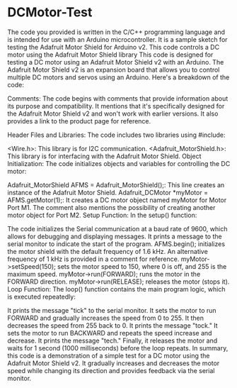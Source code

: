 # DCMotor-Test
The code you provided is written in the C/C++ programming language and is intended for use with an Arduino microcontroller. It is a sample sketch for testing the Adafruit Motor Shield for Arduino v2. This code controls a DC motor using the Adafruit Motor Shield library
This code is designed for testing a DC motor using an Adafruit Motor Shield v2 with an Arduino. The Adafruit Motor Shield v2 is an expansion board that allows you to control multiple DC motors and servos using an Arduino. Here's a breakdown of the code:

Comments: The code begins with comments that provide information about its purpose and compatibility. It mentions that it's specifically designed for the Adafruit Motor Shield v2 and won't work with earlier versions. It also provides a link to the product page for reference.

Header Files and Libraries: The code includes two libraries using #include:

<Wire.h>: This library is for I2C communication.
<Adafruit_MotorShield.h>: This library is for interfacing with the Adafruit Motor Shield.
Object Initialization: The code initializes objects and variables for controlling the DC motor:

Adafruit_MotorShield AFMS = Adafruit_MotorShield();: This line creates an instance of the Adafruit Motor Shield.
Adafruit_DCMotor *myMotor = AFMS.getMotor(1);: It creates a DC motor object named myMotor for Motor Port M1. The comment also mentions the possibility of creating another motor object for Port M2.
Setup Function: In the setup() function:

The code initializes the Serial communication at a baud rate of 9600, which allows for debugging and displaying messages.
It prints a message to the serial monitor to indicate the start of the program.
AFMS.begin(); initializes the motor shield with the default frequency of 1.6 kHz. An alternative frequency of 1 kHz is provided in a comment for reference.
myMotor->setSpeed(150); sets the motor speed to 150, where 0 is off, and 255 is the maximum speed.
myMotor->run(FORWARD); runs the motor in the FORWARD direction.
myMotor->run(RELEASE); releases the motor (stops it).
Loop Function: The loop() function contains the main program logic, which is executed repeatedly:

It prints the message "tick" to the serial monitor.
It sets the motor to run FORWARD and gradually increases the speed from 0 to 255.
It then decreases the speed from 255 back to 0.
It prints the message "tock."
It sets the motor to run BACKWARD and repeats the speed increase and decrease.
It prints the message "tech."
Finally, it releases the motor and waits for 1 second (1000 milliseconds) before the loop repeats.
In summary, this code is a demonstration of a simple test for a DC motor using the Adafruit Motor Shield v2. It gradually increases and decreases the motor speed while changing its direction and provides feedback via the serial monitor.
